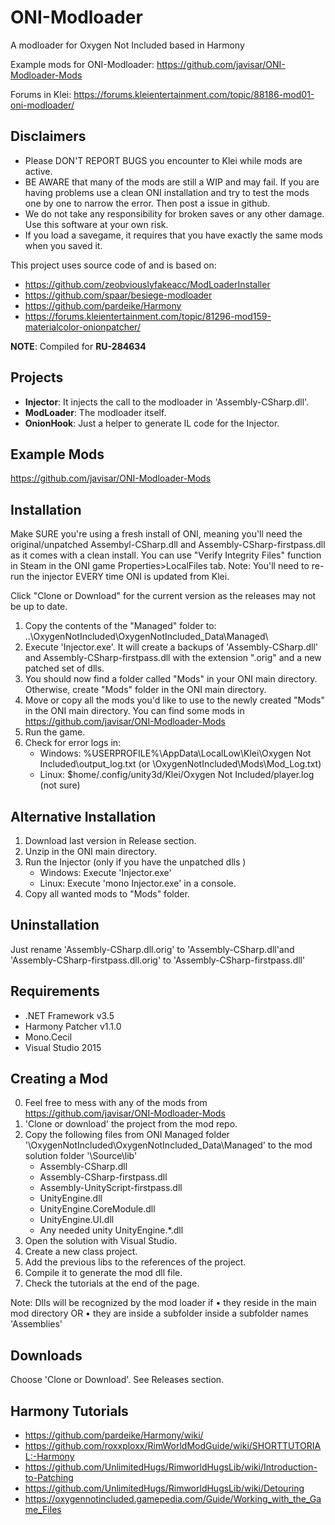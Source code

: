 # ONI-Modloader
A modloader for Oxygen Not Included based in Harmony

Example mods for ONI-Modloader:
https://github.com/javisar/ONI-Modloader-Mods

Forums in Klei:
https://forums.kleientertainment.com/topic/88186-mod01-oni-modloader/


Disclaimers
----------
* Please DON'T REPORT BUGS you encounter to Klei while mods are active.
* BE AWARE that many of the mods are still a WIP and may fail. If you are having problems use a clean ONI installation and try to test the mods one by one to narrow the error. Then post a issue in github.
* We do not take any responsibility for broken saves or any other damage. Use this software at your own risk.
* If you load a savegame, it requires that you have exactly the same mods when you saved it.

This project uses source code of and is based on:
* https://github.com/zeobviouslyfakeacc/ModLoaderInstaller
* https://github.com/spaar/besiege-modloader
* https://github.com/pardeike/Harmony
* https://forums.kleientertainment.com/topic/81296-mod159-materialcolor-onionpatcher/


**NOTE**: Compiled for **RU-284634**


Projects
--------
* **Injector**: It injects the call to the modloader in 'Assembly-CSharp.dll'.
* **ModLoader**: The modloader itself.
* **OnionHook**: Just a helper to generate IL code for the Injector.


Example Mods
------------
https://github.com/javisar/ONI-Modloader-Mods



Installation
------------
Make SURE you're using a fresh install of ONI, meaning you'll need the original/unpatched Assembyl-CSharp.dll and Assembly-CSharp-firstpass.dll as it comes with a clean install.
You can use "Verify Integrity Files" function in Steam in the ONI game Properties>LocalFiles tab.
Note: You'll need to re-run the injector EVERY time ONI is updated from Klei.

Click "Clone or Download" for the current version as the releases may not be up to date.

1. Copy the contents of the "Managed" folder to: ..\OxygenNotIncluded\OxygenNotIncluded_Data\Managed\
2. Execute 'Injector.exe'. It will create a backups of 'Assembly-CSharp.dll' and Assembly-CSharp-firstpass.dll with the extension ".orig" and a new patched set of dlls.
3. You should now find a folder called "Mods" in your ONI main directory. Otherwise, create "Mods" folder in the ONI main directory.
4. Move or copy all the mods you'd like to use to the newly created "Mods" in the ONI main directory. You can find some mods in https://github.com/javisar/ONI-Modloader-Mods
5. Run the game.
6. Check for error logs in:
   * Windows: %USERPROFILE%\AppData\LocalLow\Klei\Oxygen Not Included\output_log.txt (or \OxygenNotIncluded\Mods\Mod_Log.txt)
   * Linux: $home/.config/unity3d/Klei/Oxygen Not Included/player.log (not sure)


Alternative Installation
----------------------
1. Download last version in Release section.
2. Unzip in the ONI main directory.
3. Run the Injector (only if you have the unpatched dlls )
   * Windows: Execute 'Injector.exe'
   * Linux:  Execute 'mono Injector.exe' in a console.
4. Copy all wanted mods to "Mods" folder. 

Uninstallation
--------------
Just rename 'Assembly-CSharp.dll.orig' to 'Assembly-CSharp.dll'and 'Assembly-CSharp-firstpass.dll.orig' to 'Assembly-CSharp-firstpass.dll'


Requirements
------------
* .NET Framework v3.5
* Harmony Patcher v1.1.0
* Mono.Cecil
* Visual Studio 2015


Creating a Mod
--------------
0. Feel free to mess with any of the mods from https://github.com/javisar/ONI-Modloader-Mods
1. 'Clone or download' the project from the mod repo.
2. Copy the following files from ONI Managed folder '\OxygenNotIncluded\OxygenNotIncluded_Data\Managed' to the mod solution folder '\Source\lib\'
   * Assembly-CSharp.dll
   * Assembly-CSharp-firstpass.dll
   * Assembly-UnityScript-firstpass.dll
   * UnityEngine.dll
   * UnityEngine.CoreModule.dll
   * UnityEngine.UI.dll
   * Any needed unity UnityEngine.*.dll   
3. Open the solution with Visual Studio.
4. Create a new class project.
5. Add the previous libs to the references of the project.
6. Compile it to generate the mod dll file.
7. Check the tutorials at the end of the page.

Note: Dlls will be recognized by the mod loader if 
• they reside in the main mod directory 
OR
• they are inside a subfolder inside a subfolder names 'Assemblies'


Downloads
---------
Choose 'Clone or Download'.
See Releases section.


Harmony Tutorials
-----------------
* https://github.com/pardeike/Harmony/wiki/
* https://github.com/roxxploxx/RimWorldModGuide/wiki/SHORTTUTORIAL:-Harmony
* https://github.com/UnlimitedHugs/RimworldHugsLib/wiki/Introduction-to-Patching
* https://github.com/UnlimitedHugs/RimworldHugsLib/wiki/Detouring
* https://oxygennotincluded.gamepedia.com/Guide/Working_with_the_Game_Files
